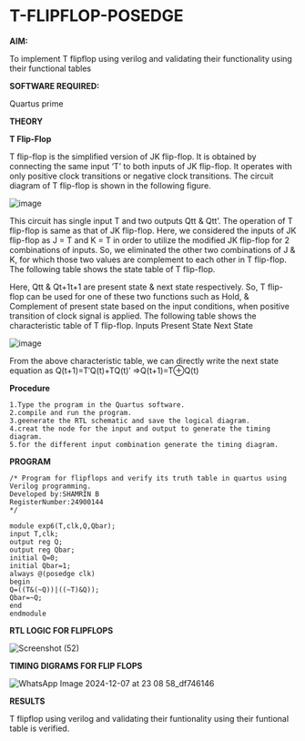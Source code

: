 # T-FLIPFLOP-POSEDGE

**AIM:**

To implement  T flipflop using verilog and validating their functionality using their functional tables

**SOFTWARE REQUIRED:**

Quartus prime

**THEORY**

**T Flip-Flop**

T flip-flop is the simplified version of JK flip-flop. It is obtained by connecting the same input ‘T’ to both inputs of JK flip-flop. It operates with only positive clock transitions or negative clock transitions. The circuit diagram of T flip-flop is shown in the following figure.

![image](https://github.com/naavaneetha/T-FLIPFLOP-POSEDGE/assets/154305477/458a68fe-2d08-4a9d-ac4f-7ae0480ce0bd)

 
This circuit has single input T and two outputs Qtt & Qtt’. The operation of T flip-flop is same as that of JK flip-flop. Here, we considered the inputs of JK flip-flop as J = T and K = T in order to utilize the modified JK flip-flop for 2 combinations of inputs. So, we eliminated the other two combinations of J & K, for which those two values are complement to each other in T flip-flop. The following table shows the state table of T flip-flop.

Here, Qtt & Qt+1t+1 are present state & next state respectively. So, T flip-flop can be used for one of these two functions such as Hold, & Complement of present state based on the input conditions, when positive transition of clock signal is applied. The following table shows the characteristic table of T flip-flop. Inputs Present State Next State

![image](https://github.com/naavaneetha/T-FLIPFLOP-POSEDGE/assets/154305477/cdd7fb32-539f-4b66-bb8d-f305a153c886)

 
From the above characteristic table, we can directly write the next state equation as Q(t+1)=T′Q(t)+TQ(t)′ ⇒Q(t+1)=T⊕Q(t)

**Procedure**
```
1.Type the program in the Quartus software.
2.compile and run the program.
3.geenerate the RTL schematic and save the logical diagram.
4.creat the node for the input and output to generate the timing diagram.
5.for the different input combination generate the timing diagram.
```
**PROGRAM**
```
/* Program for flipflops and verify its truth table in quartus using Verilog programming. 
Developed by:SHAMRIN B
RegisterNumber:24900144
*/
```
```
module exp6(T,clk,Q,Qbar);
input T,clk;
output reg Q;
output reg Qbar;
initial Q=0;
initial Qbar=1;
always @(posedge clk)
begin 
Q=((T&(~Q))|((~T)&Q));
Qbar=~Q;
end
endmodule
```
**RTL LOGIC FOR FLIPFLOPS**

![Screenshot (52)](https://github.com/user-attachments/assets/6d2b3df9-03bd-49fe-abc4-7eae84da9424)

**TIMING DIGRAMS FOR FLIP FLOPS**

![WhatsApp Image 2024-12-07 at 23 08 58_df746146](https://github.com/user-attachments/assets/5ff57138-3269-474d-99a6-4f7314baeeea)


**RESULTS**

T flipflop using verilog and validating their funtionality using their funtional table is verified.
